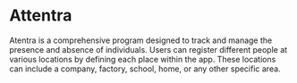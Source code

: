 # Attentra
Atentra is a comprehensive program designed to track and manage the presence and absence of individuals. Users can register different people at various locations by defining each place within the app. These locations can include a company, factory, school, home, or any other specific area.
